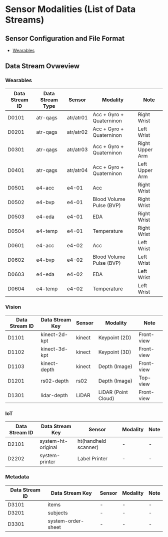 # Sensor Modalities (List of Data Streams)

## Sensor Configuration and File Format

- [Wearables](./wearables.md)

## Data Stream Ovweview

### Wearables

| Data Stream ID | Data Stream Type | Sensor    | Modality                 | Note            |
| -------------- | ---------------- | --------- | ------------------------ | --------------- |
| D0101          | atr-qags         | atr/atr01 | Acc + Gyro + Quaterninon | Right Wrist     |
| D0201          | atr-qags         | atr/atr02 | Acc + Gyro + Quaterninon | Left Wrist      |
| D0301          | atr-qags         | atr/atr03 | Acc + Gyro + Quaterninon | Right Upper Arm |
| D0401          | atr-qags         | atr/atr04 | Acc + Gyro + Quaterninon | Left Upper Arm  |
| D0501          | e4-acc           | e4-01     | Acc                      | Right Wrist     |
| D0502          | e4-bvp           | e4-01     | Blood Volume Pulse (BVP) | Right Wrist     |
| D0503          | e4-eda           | e4-01     | EDA                      | Right Wrist     |
| D0504          | e4-temp          | e4-01     | Temperature              | Right Wrist     |
| D0601          | e4-acc           | e4-02     | Acc                      | Left Wrist      |
| D0602          | e4-bvp           | e4-02     | Blood Volume Pulse (BVP) | Left Wrist      |
| D0603          | e4-eda           | e4-02     | EDA                      | Left Wrist      |
| D0604          | e4-temp          | e4-02     | Temperature              | Left Wrist      |

### Vision

| Data Stream ID | Data Stream Key | Sensor | Modality            | Note       |
| -------------- | --------------- | ------ | ------------------- | ---------- |
| D1101          | kinect-2d-kpt   | kinect | Keypoint (2D)       | Front-view |
| D1102          | kinect-3d-kpt   | kinect | Keypoint (3D)       | Front-view |
| D1103          | kinect-depth    | kinect | Depth (Image)       | Front-view |
| D1201          | rs02-depth      | rs02   | Depth (Image)       | Top-view   |
| D1301          | lidar-depth     | LiDAR  | LiDAR (Point Cloud) | Front-view |

### IoT

| Data Stream ID | Data Stream Key    | Sensor               | Modality | Note |
| -------------- | ------------------ | -------------------- | -------- | ---- |
| D2101          | system-ht-original | ht(handheld scanner) | -        | -    |
| D2202          | system-printer     | Label Printer        | -        | -    |

### Metadata

| Data Stream ID | Data Stream Key    | Sensor | Modality | Note |
| -------------- | ------------------ | ------ | -------- | ---- |
| D3101          | items              | -      | -        | -    |
| D3201          | subjects           | -      | -        | -    |
| D3301          | system-order-sheet | -      | -        | -    |
